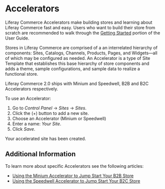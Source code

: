 # Accelerators

Liferay Commerce Accelerators make building stores and learning about Liferay Commerce fast and easy. Users who want to build their store from scratch are recommended to walk through the [Getting Started]() portion of the User Guide.

Stores in Liferay Commerce are comprised of a an interrelated hierarchy of components: Sites, Catalogs, Channels, Products, Pages, and Widgets—all of which may be configured as needed. An Accelerator is a type of Site Template that establishes this base hierarchy of store components and adds a theme, sample configurations, and sample data to realize a functional store.

Liferay Commerce 2.0 ships with Minium and Speedwell, B2B and B2C Accelerators respectively.

To use an Accelerator:

1. Go to _Control Panel_ → _Sites_ → _Sites_.
1. Click the (+) button to add a new site.
1. Choose an Accelerator (Minium or Speedwell)
1. Enter a name: _Your Site_.
1. Click _Save_.

Your accelerated site has been created.

## Additional Information

To learn more about specific Accelerators see the following articles:

* [Using the Minium Accelerator to Jump Start Your B2B Store](./using-the-minium-accelerator-to-jump-start-your-b2b-store/README.md)
* [Using the Speedwell Accelerator to Jump Start Your B2C Store]()
